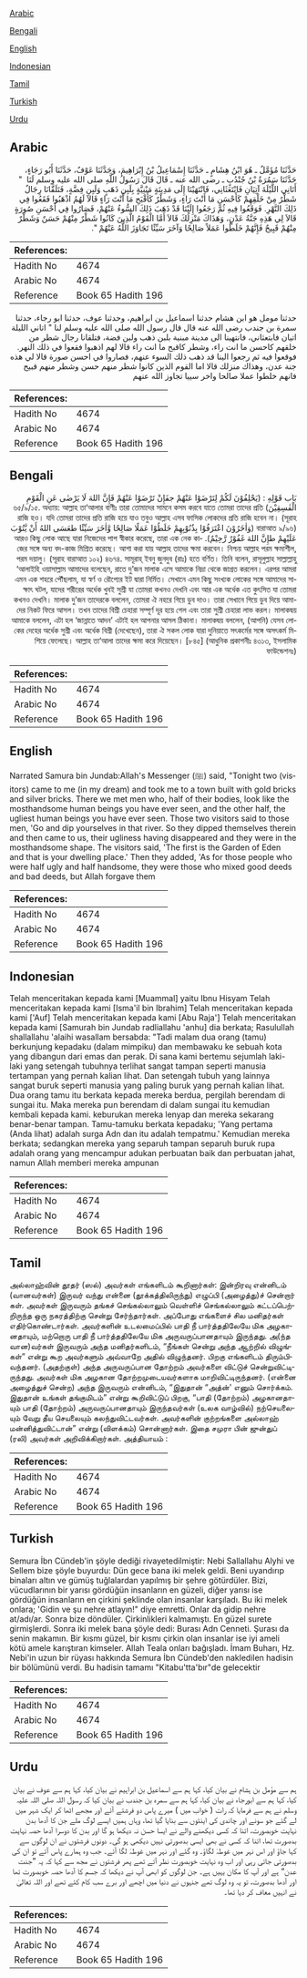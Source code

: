 [Arabic](#arabic)

[Bengali](#bengali)

[English](#english)

[Indonesian](#indonesian)

[Tamil](#tamil)

[Turkish](#turkish)

[Urdu](#urdu)

## Arabic


<div dir="rtl" lang="ar" style={{fontSize:'larger',backgroundColor:'#f8f9fa',padding:20}}>
حَدَّثَنَا مُؤَمَّلٌ ـ هُوَ ابْنُ هِشَامٍ ـ حَدَّثَنَا إِسْمَاعِيلُ بْنُ إِبْرَاهِيمَ، وَحَدَّثَنَا عَوْفٌ، حَدَّثَنَا أَبُو رَجَاءٍ، حَدَّثَنَا سَمُرَةُ بْنُ جُنْدُبٍ ـ رضى الله عنه ـ قَالَ قَالَ رَسُولُ اللَّهِ صلى الله عليه وسلم لَنَا ‏ "‏ أَتَانِي اللَّيْلَةَ آتِيَانِ فَابْتَعَثَانِي، فَانْتَهَيْنَا إِلَى مَدِينَةٍ مَبْنِيَّةٍ بِلَبِنِ ذَهَبٍ وَلَبِنِ فِضَّةٍ، فَتَلَقَّانَا رِجَالٌ شَطْرٌ مِنْ خَلْقِهِمْ كَأَحْسَنِ مَا أَنْتَ رَاءٍ، وَشَطْرٌ كَأَقْبَحِ مَا أَنْتَ رَاءٍ قَالاَ لَهُمُ اذْهَبُوا فَقَعُوا فِي ذَلِكَ النَّهْرِ‏.‏ فَوَقَعُوا فِيهِ ثُمَّ رَجَعُوا إِلَيْنَا قَدْ ذَهَبَ ذَلِكَ السُّوءُ عَنْهُمْ، فَصَارُوا فِي أَحْسَنِ صُورَةٍ قَالاَ لِي هَذِهِ جَنَّةُ عَدْنٍ، وَهَذَاكَ مَنْزِلُكَ قَالاَ أَمَّا الْقَوْمُ الَّذِينَ كَانُوا شَطْرٌ مِنْهُمْ حَسَنٌ وَشَطْرٌ مِنْهُمْ قَبِيحٌ فَإِنَّهُمْ خَلَطُوا عَمَلاً صَالِحًا وَآخَرَ سَيِّئًا تَجَاوَزَ اللَّهُ عَنْهُمْ ‏"‏‏.‏
</div>
<div style={{backgroundColor:'#f8f9fa',padding:20, marginBottom: 10}}><table> <thead> <tr> <th>References:</th> <th></th> </tr> </thead> <tbody><tr><td>Hadith No</td><td>4674</td></tr><tr><td>Arabic No</td><td>4674</td></tr><tr><td>Reference</td><td>Book 65 Hadith 196</td></tr></tbody></table></div>


<div dir="rtl" lang="ar" style={{fontSize:'larger',backgroundColor:'#f8f9fa',padding:20}}>
حدثنا مومل هو ابن هشام حدثنا اسماعيل بن ابراهيم، وحدثنا عوف، حدثنا ابو رجاء، حدثنا سمرة بن جندب رضى الله عنه قال قال رسول الله صلى الله عليه وسلم لنا " اتاني الليلة اتيان فابتعثاني، فانتهينا الى مدينة مبنية بلبن ذهب ولبن فضة، فتلقانا رجال شطر من خلقهم كاحسن ما انت راء، وشطر كاقبح ما انت راء قالا لهم اذهبوا فقعوا في ذلك النهر. فوقعوا فيه ثم رجعوا الينا قد ذهب ذلك السوء عنهم، فصاروا في احسن صورة قالا لي هذه جنة عدن، وهذاك منزلك قالا اما القوم الذين كانوا شطر منهم حسن وشطر منهم قبيح فانهم خلطوا عملا صالحا واخر سييا تجاوز الله عنهم
</div>
<div style={{backgroundColor:'#f8f9fa',padding:20, marginBottom: 10}}><table> <thead> <tr> <th>References:</th> <th></th> </tr> </thead> <tbody><tr><td>Hadith No</td><td>4674</td></tr><tr><td>Arabic No</td><td>4674</td></tr><tr><td>Reference</td><td>Book 65 Hadith 196</td></tr></tbody></table></div>

## Bengali


<div dir="rtl" lang="bn" style={{fontSize:'larger',backgroundColor:'#f8f9fa',padding:20}}>
بَاب قَوْلِهِ : (يَحْلِفُوْنَ لَكُمْ لِتَرْضَوْا عَنْهُمْ جفَإِنْ تَرْضَوْا عَنْهُمْ فَإِنَّ اللهَ لَا يَرْضٰى عَنِ الْقَوْمِ الْفٰسِقِيْنَ) ৬৫/৯/১৫. অধ্যায়: আল্লাহ তা‘আলার বাণীঃ তারা তোমাদের সামনে কসম করবে যাতে তোমরা তাদের প্রতি রাজি হও। যদি তোমরা তাদের প্রতি রাজি হয়ে যাও তবুও আল্লাহ এসব ফাসিক লোকদের প্রতি রাজি হবেন না। (সূরাহ বারাআত ৯/৯৬) (وَاٰخَرُوْنَ اعْتَرَفُوْا بِذُنُوْبِهِمْ خَلَطُوْا عَمَلًا صَالِحًا وَّاٰخَرَ سَيِّئًا طعَسَى اللهُ أَنْ يَّتُوْبَ عَلَيْهِمْ طإِنَّ اللهَ غَفُوْرٌ رَّحِيْمٌ). আরও কিছু লোক আছে যারা নিজেদের পাপ স্বীকার করেছে, তারা এক নেক কাজের সঙ্গে অন্য বদ-কাজ মিশ্রিত করেছে। আশা করা যায় আল্লাহ তাদের ক্ষমা করবেন। নিশ্চয় আল্লাহ পরম ক্ষমাশীল, পরম দয়ালু। (সূরাহ বারাআত ১০২) ৪৬৭৪. সামূরাহ্ ইবনু জুনদুব (রাঃ) হতে বর্ণিত। তিনি বলেন, রাসূলুল্লাহ সাল্লাল্লাহু ‘আলাইহি ওয়াসাল্লাম আমাদের বলেছেন, রাতে দু’জন মালাক এসে আমাকে নিদ্রা থেকে জাগ্রত করলেন। এরপর আমরা এমন এক শহরে পৌঁছলাম, যা স্বর্ণ ও রৌপ্যের ইট দ্বারা নির্মিত। সেখানে এমন কিছু সংখ্যক লোকের সঙ্গে আমাদের সাক্ষাৎ ঘটল, যাদের শরীরের অর্ধেক খুবই সুশ্রী যা তোমরা কখনও দেখনি এবং আর এক অর্ধেক এত কুৎসিত যা তোমরা কখনও দেখনি। মালাক দু’জন তাদেরকে বললেন, তোমরা ঐ নহরে গিয়ে ডুব দাও। তারা সেখানে গিয়ে ডুব দিয়ে আমাদের নিকট ফিরে আসল। তখন তাদের বিশ্রী চেহারা সম্পূর্ণ দূর হয়ে গেল এবং তারা সুশ্রী চেহারা লাভ করল। মালাকদ্বয় আমাকে বললেন, এটা হল ‘জান্নাতে আদন’ এটাই হল আপনার আসল ঠিকানা। মালাকদ্বয় বললেন, (আপনি) যেসব লোকের দেহের অর্ধেক সুশ্রী এবং অর্ধেক বিশ্রী (দেখেছেন), তারা ঐ সকল লোক যারা দুনিয়াতে সৎকর্মের সঙ্গে অসৎকর্ম মিশিয়ে ফেলেছে। আল্লাহ তা‘আলা তাদের ক্ষমা করে দিয়েছেন। [৮৪৫] (আধুনিক প্রকাশনীঃ ৪৩১৩, ইসলামিক ফাউন্ডেশনঃ)
</div>
<div style={{backgroundColor:'#f8f9fa',padding:20, marginBottom: 10}}><table> <thead> <tr> <th>References:</th> <th></th> </tr> </thead> <tbody><tr><td>Hadith No</td><td>4674</td></tr><tr><td>Arabic No</td><td>4674</td></tr><tr><td>Reference</td><td>Book 65 Hadith 196</td></tr></tbody></table></div>

## English


<div dir="ltr" lang="en" style={{fontSize:'larger',backgroundColor:'#f8f9fa',padding:20}}>
Narrated Samura bin Jundab:Allah's Messenger (ﷺ) said, "Tonight two (visitors) came to me (in my dream) and took me to a town built with gold bricks and silver bricks. There we met men who, half of their bodies, look like the mosthandsome human beings you have ever seen, and the other half, the ugliest human beings you have ever seen. Those two visitors said to those men, 'Go and dip yourselves in that river. So they dipped themselves therein and then came to us, their ugliness having disappeared and they were in the mosthandsome shape. The visitors said, 'The first is the Garden of Eden and that is your dwelling place.' Then they added, 'As for those people who were half ugly and half handsome, they were those who mixed good deeds and bad deeds, but Allah forgave them
</div>
<div style={{backgroundColor:'#f8f9fa',padding:20, marginBottom: 10}}><table> <thead> <tr> <th>References:</th> <th></th> </tr> </thead> <tbody><tr><td>Hadith No</td><td>4674</td></tr><tr><td>Arabic No</td><td>4674</td></tr><tr><td>Reference</td><td>Book 65 Hadith 196</td></tr></tbody></table></div>

## Indonesian


<div dir="ltr" lang="id" style={{fontSize:'larger',backgroundColor:'#f8f9fa',padding:20}}>
Telah menceritakan kepada kami [Muammal] yaitu Ibnu Hisyam Telah menceritakan kepada kami [Isma'il bin Ibrahim] Telah menceritakan kepada kami ['Auf] Telah menceritakan kepada kami [Abu Raja'] Telah menceritakan kepada kami [Samurah bin Jundab radliallahu 'anhu] dia berkata; Rasulullah shallallahu 'alaihi wasallam bersabda: "Tadi malam dua orang (tamu) berkunjung kepadaku (dalam mimpiku) dan membawaku ke sebuah kota yang dibangun dari emas dan perak. Di sana kami bertemu sejumlah laki-laki yang setengah tubuhnya terlihat sangat tampan seperti manusia tertampan yang pernah kalian lihat. Dan setengah tubuh yang lainnya sangat buruk seperti manusia yang paling buruk yang pernah kalian lihat. Dua orang tamu itu berkata kepada mereka berdua, pergilah berendam di sungai itu. Maka mereka pun berendam di dalam sungai itu kemudian kembali kepada kami. keburukan mereka lenyap dan mereka sekarang benar-benar tampan. Tamu-tamuku berkata kepadaku; 'Yang pertama (Anda lihat) adalah surga Adn dan itu adalah tempatmu.' Kemudian mereka berkata; sedangkan mereka yang separuh tampan separuh buruk rupa adalah orang yang mencampur adukan perbuatan baik dan perbuatan jahat, namun Allah memberi mereka ampunan
</div>
<div style={{backgroundColor:'#f8f9fa',padding:20, marginBottom: 10}}><table> <thead> <tr> <th>References:</th> <th></th> </tr> </thead> <tbody><tr><td>Hadith No</td><td>4674</td></tr><tr><td>Arabic No</td><td>4674</td></tr><tr><td>Reference</td><td>Book 65 Hadith 196</td></tr></tbody></table></div>

## Tamil


<div dir="ltr" lang="ta" style={{fontSize:'larger',backgroundColor:'#f8f9fa',padding:20}}>
அல்லாஹ்வின் தூதர் (ஸல்) அவர்கள் எங்களிடம் கூறினார்கள்: இன்றிரவு என்னிடம் (வானவர்கள்) இருவர் வந்து என்னை (தூக்கத்திலிருந்து) எழுப்பி (அழைத்து)ச் சென்றார் கள். அவர்கள் இருவரும் தங்கச் செங்கல்லாலும் வெள்ளிச் செங்கல்லாலும் கட்டப்பெற்றிருந்த ஒரு நகரத்திற்கு சென்று சேர்ந்தார்கள். அப்போது எங்களைச் சில மனிதர்கள் எதிர்கொண்டார்கள். அவர்களின் உடலமைப்பில் பாதி நீ பார்த்ததிலேயே மிக அழகானதாயும், மற்றொரு பாதி நீ பார்த்ததிலேயே மிக அருவருப்பானதாயும் இருந்தது. அ(ந்த வான)வர்கள் இருவரும் அந்த மனிதர்களிடம், “நீங்கள் சென்று அந்த ஆற்றில் விழுங்கள்” என்று கூற அவர்களும் அவ்வாறே அதில் விழுந்தனர். பிறகு எங்களிடம் திரும்பிவந்தனர். (அதற்குள்) அந்த அருவருப்பான தோற்றம் அவர்களை விட்டுச் சென்றுவிட்டிருந்தது. அவர்கள் மிக அழகான தோற்றமுடையவர்களாக மாறிவிட்டிருந்தனர். (என்னை அழைத்துச் சென்ற) அந்த இருவரும் என்னிடம், “இதுதான் “அத்ன்' எனும் சொர்க்கம். இதுதான் உங்கள் தங்குமிடம்” என்று கூறிவிட்டுப் பிறகு, “பாதி (தோற்றம்) அழகானதாயும் பாதி (தோற்றம்) அருவருப்பானதாயும் இருந்தவர்கள் (உலக வாழ்வில்) நற்செயலையும் வேறு தீய செயலையும் கலந்துவிட்டவர்கள். அவர்களின் குற்றங்களை அல்லாஹ் மன்னித்துவிட்டான்” என்று (விளக்கம்) சொன்னார்கள். இதை சமுரா பின் ஜுன்துப் (ரலி) அவர்கள் அறிவிக்கிறார்கள். அத்தியாயம் :
</div>
<div style={{backgroundColor:'#f8f9fa',padding:20, marginBottom: 10}}><table> <thead> <tr> <th>References:</th> <th></th> </tr> </thead> <tbody><tr><td>Hadith No</td><td>4674</td></tr><tr><td>Arabic No</td><td>4674</td></tr><tr><td>Reference</td><td>Book 65 Hadith 196</td></tr></tbody></table></div>

## Turkish


<div dir="ltr" lang="tr" style={{fontSize:'larger',backgroundColor:'#f8f9fa',padding:20}}>
Semura İbn Cündeb'in şöyle dediği rivayetedilmiştir: Nebi Sallallahu Alyhi ve Sellem bize şöyle buyurdu: Dün gece bana iki melek geldi. Beni uyandırıp binaları altın ve gümüş tuğlalardan yapılmış bir şehre götürdüler. Bizi, vücudlarının bir yarısı gördüğün insanların en güzeli, diğer yarısı ise gördüğün insanların en çirkini şeklinde olan insanlar karşıladı. Bu iki melek onlara; 'Gidin ve şu nehre atlayın!" diye emretti. Onlar da gidip nehre at/adı/ar. Sonra bize döndüler. Çirkinlikleri kalmamıştı. En güzel surete girmişlerdi. Sonra iki melek bana şöyle dedi: Burası Adn Cenneti. Şurası da senin makamın. Bir kısmı güzel, bir kısmı çirkin olan insanlar ise iyi ameli kötü amele karıştıran kimseler. Allah Teala onları bağışladı. İmam Buharı, Hz. Nebi'in uzun bir rüyası hakkında Semura İbn Cündeb'den nakledilen hadisin bir bölümünü verdi. Bu hadisin tamamı "Kitabu'tta'bır"de gelecektir
</div>
<div style={{backgroundColor:'#f8f9fa',padding:20, marginBottom: 10}}><table> <thead> <tr> <th>References:</th> <th></th> </tr> </thead> <tbody><tr><td>Hadith No</td><td>4674</td></tr><tr><td>Arabic No</td><td>4674</td></tr><tr><td>Reference</td><td>Book 65 Hadith 196</td></tr></tbody></table></div>

## Urdu


<div dir="rtl" lang="ur" style={{fontSize:'larger',backgroundColor:'#f8f9fa',padding:20}}>
ہم سے مؤمل بن ہشام نے بیان کیا، کہا ہم سے اسماعیل بن ابراہیم نے بیان کیا، کہا ہم سے عوف نے بیان کیا، کہا ہم سے ابورجاء نے بیان کیا، کہا ہم سے سمرہ بن جندب نے بیان کیا کہ رسول اللہ صلی اللہ علیہ وسلم نے ہم سے فرمایا کہ رات ( خواب میں ) میرے پاس دو فرشتے آئے اور مجھے اٹھا کر ایک شہر میں لے گئے جو سونے اور چاندی کی اینٹوں سے بنایا گیا تھا، وہاں ہمیں ایسے لوگ ملے جن کا آدھا بدن نہایت خوبصورت، اتنا کہ کسی دیکھنے والے نے ایسا حسن نہ دیکھا ہو گا اور بدن کا دوسرا آدھا حصہ نہایت بدصورت تھا، اتنا کہ کسی نے بھی ایسی بدصورتی نہیں دیکھی ہو گی۔ دونوں فرشتوں نے ان لوگوں سے کہا جاؤ اور اس نہر میں غوطہٰ لگاؤ۔ وہ گئے اور نہر میں غوطہٰ لگا آئے۔ جب وہ ہمارے پاس آئے تو ان کی بدصورتی جاتی رہی اور اب وہ نہایت خوبصورت نظر آتے تھے پھر فرشتوں نے مجھ سے کہا کہ یہ ”جنت عدن“ ہے اور آپ کا مکان یہیں ہے۔ جن لوگوں کو ابھی آپ نے دیکھا کہ جسم کا آدھا حصہ خوبصورت تھا اور آدھا بدصورت، تو یہ وہ لوگ تھے جنہوں نے دنیا میں اچھے اور برے سب کام کئے تھے اور اللہ تعالیٰ نے انہیں معاف کر دیا تھا۔
</div>
<div style={{backgroundColor:'#f8f9fa',padding:20, marginBottom: 10}}><table> <thead> <tr> <th>References:</th> <th></th> </tr> </thead> <tbody><tr><td>Hadith No</td><td>4674</td></tr><tr><td>Arabic No</td><td>4674</td></tr><tr><td>Reference</td><td>Book 65 Hadith 196</td></tr></tbody></table></div>